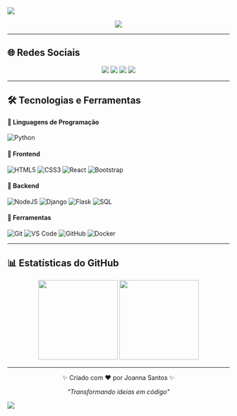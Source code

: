 <!-- Banner -->
<img src="https://capsule-render.vercel.app/api?type=waving&color=8A2BE2&height=200&section=header&text=🌸%20Joanna%20Santos%20🌸&fontSize=40&fontColor=fff&animation=fadeIn&fontAlignY=35"/>

<!-- Typing SVG -->
<p align="center">
  <a href="https://git.io/typing-svg">
    <img src="https://readme-typing-svg.herokuapp.com?font=Fira+Code&size=22&pause=1000&color=8A2BE2&center=true&vCenter=true&width=500&lines=💻+Desenvolvedora+Back-end;✨+Sempre+aprendendo+e+evoluindo;🚀+Apaixonada+por+tecnologia"/>
  </a>
</p>

---

## 🌐 Redes Sociais  
<p align="center">
  <a href="https://linkedin.com/in/SEULINKEDIN"><img src="https://img.shields.io/badge/LinkedIn-8A2BE2?style=for-the-badge&logo=linkedin&logoColor=white"/></a>
  <a href="https://twitter.com/SEUTWITTER"><img src="https://img.shields.io/badge/Twitter-8A2BE2?style=for-the-badge&logo=twitter&logoColor=white"/></a>
  <a href="https://instagram.com/SEUINSTA"><img src="https://img.shields.io/badge/Instagram-8A2BE2?style=for-the-badge&logo=instagram&logoColor=white"/></a>
  <a href="mailto:joannasantossoouza4@gmail.com"><img src="https://img.shields.io/badge/Email-8A2BE2?style=for-the-badge&logo=gmail&logoColor=white"/></a>
</p>

---

## 🛠 Tecnologias e Ferramentas  

#### 🔹 Linguagens de Programação  
![Python](https://img.shields.io/badge/Python-8A2BE2?style=for-the-badge&logo=python&logoColor=white)

#### 🔹 Frontend  
![HTML5](https://img.shields.io/badge/HTML5-8A2BE2?style=for-the-badge&logo=html5&logoColor=white)
![CSS3](https://img.shields.io/badge/CSS3-8A2BE2?style=for-the-badge&logo=css3&logoColor=white)
![React](https://img.shields.io/badge/React-8A2BE2?style=for-the-badge&logo=react&logoColor=white)
![Bootstrap](https://img.shields.io/badge/Bootstrap-8A2BE2?style=for-the-badge&logo=bootstrap&logoColor=white)

#### 🔹 Backend  
![NodeJS](https://img.shields.io/badge/Node.js-8A2BE2?style=for-the-badge&logo=nodedotjs&logoColor=white)
![Django](https://img.shields.io/badge/Django-8A2BE2?style=for-the-badge&logo=django&logoColor=white)
![Flask](https://img.shields.io/badge/Flask-8A2BE2?style=for-the-badge&logo=flask&logoColor=white)
![SQL](https://img.shields.io/badge/SQL-8A2BE2?style=for-the-badge&logo=postgresql&logoColor=white)

#### 🔹 Ferramentas  
![Git](https://img.shields.io/badge/Git-8A2BE2?style=for-the-badge&logo=git&logoColor=white)
![VS Code](https://img.shields.io/badge/VS%20Code-8A2BE2?style=for-the-badge&logo=visualstudiocode&logoColor=white)
![GitHub](https://img.shields.io/badge/GitHub-8A2BE2?style=for-the-badge&logo=github&logoColor=white)
![Docker](https://img.shields.io/badge/Docker-8A2BE2?style=for-the-badge&logo=docker&logoColor=white)

---

## 📊 Estatísticas do GitHub  

<p align="center">
  <img height="180em" src="https://github-readme-stats.vercel.app/api?username=SEU_USUARIO&show_icons=true&theme=tokyonight&hide_border=true&bg_color=0d1117&title_color=8A2BE2&icon_color=8A2BE2"/>
  <img height="180em" src="https://github-readme-stats.vercel.app/api/top-langs/?username=SEU_USUARIO&layout=compact&theme=tokyonight&hide_border=true&bg_color=0d1117&title_color=8A2BE2"/>
</p>

---

<p align="center">
✨ Criado com ❤️ por Joanna Santos ✨  
</p>

<p align="center"><i>"Transformando ideias em código"</i></p>

<img src="https://capsule-render.vercel.app/api?type=waving&color=8A2BE2&height=120&section=footer"/>
